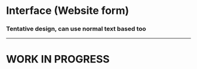 # Interface (Website form)

### Tentative design, can use normal text based too



--- 



# WORK IN PROGRESS
